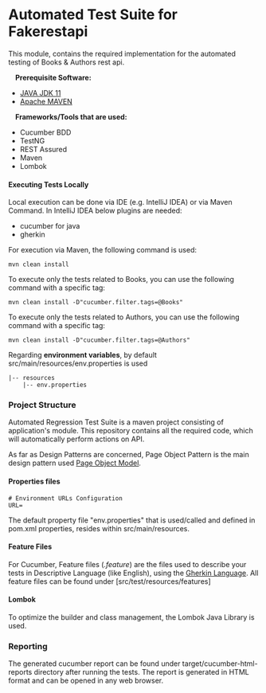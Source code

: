 # Automated Test Suite for Fakerestapi

This module, contains the required implementation for the automated testing of Books & Authors rest api.

<b>&emsp;Prerequisite Software:</b>

- [JAVA JDK 11](https://www.oracle.com/java/technologies/javase/jdk11-archive-downloads.html)
- [Apache MAVEN](https://maven.apache.org/download.cgi)

<b>&emsp;Frameworks/Tools that are used:</b>

- Cucumber BDD
- TestNG
- REST Assured
- Maven
- Lombok

#### Executing Tests Locally

Local execution can be done via IDE (e.g. IntelliJ IDEA) or via Maven Command.
In IntelliJ IDEA below plugins are needed:

- cucumber for java
- gherkin

For execution via Maven, the following command is used:

    mvn clean install

To execute only the tests related to Books, you can use the following command with a specific tag:

    mvn clean install -D"cucumber.filter.tags=@Books"

To execute only the tests related to Authors, you can use the following command with a specific tag:

    mvn clean install -D"cucumber.filter.tags=@Authors"

Regarding <b>environment variables</b>, by default src/main/resources/env.properties is used

    |-- resources
        |-- env.properties

### Project Structure

Automated Regression Test Suite is a maven project consisting of application's module.
This repository contains all the required code, which will automatically perform actions on API.

As far as Design Patterns are concerned, Page Object Pattern is the main design pattern used [Page Object Model](https://www.selenium.dev/documentation/guidelines/page_object_models/).

#### Properties files

```
# Environment URLs Configuration
URL=
```

The default property file "env.properties" that is used/called and defined in pom.xml properties, resides within src/main/resources.

#### Feature Files

For Cucumber, Feature files (_.feature_) are the files used to describe your tests in Descriptive Language (like English), using the
[Gherkin Language](https://cucumber.io/docs/gherkin/reference/). All feature files can be found under [src/test/resources/features]

####  Lombok
To optimize the builder and class management, the Lombok Java Library is used.

### Reporting

The generated cucumber report can be found under target/cucumber-html-reports directory after running the tests.
The report is generated in HTML format and can be opened in any web browser.